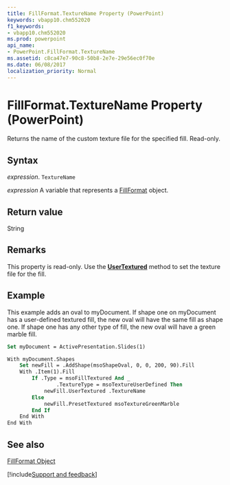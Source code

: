 ```yaml
---
title: FillFormat.TextureName Property (PowerPoint)
keywords: vbapp10.chm552020
f1_keywords:
- vbapp10.chm552020
ms.prod: powerpoint
api_name:
- PowerPoint.FillFormat.TextureName
ms.assetid: c8ca47e7-90c8-50b8-2e7e-29e56ec0f70e
ms.date: 06/08/2017
localization_priority: Normal
---
```



# FillFormat.TextureName Property (PowerPoint)

Returns the name of the custom texture file for the specified fill. Read-only.


## Syntax

 _expression_. `TextureName`

 _expression_ A variable that represents a [FillFormat](./PowerPoint.FillFormat.md) object.


## Return value

String


## Remarks

This property is read-only. Use the  **[UserTextured](PowerPoint.FillFormat.UserTextured.md)** method to set the texture file for the fill.


## Example

This example adds an oval to myDocument. If shape one on myDocument has a user-defined textured fill, the new oval will have the same fill as shape one. If shape one has any other type of fill, the new oval will have a green marble fill.


```vb
Set myDocument = ActivePresentation.Slides(1)

With myDocument.Shapes
    Set newFill = .AddShape(msoShapeOval, 0, 0, 200, 90).Fill
    With .Item(1).Fill
        If .Type = msoFillTextured And _
                .TextureType = msoTextureUserDefined Then
            newFill.UserTextured .TextureName
        Else
            newFill.PresetTextured msoTextureGreenMarble
        End If
    End With
End With
```


## See also


[FillFormat Object](PowerPoint.FillFormat.md)

[!include[Support and feedback](~/includes/feedback-boilerplate.md)]